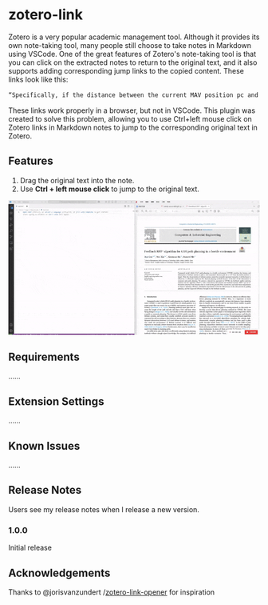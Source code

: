 # zotero-link

Zotero is a very popular academic management tool. Although it provides its own note-taking tool, many people still choose to take notes in Markdown using VSCode. One of the great features of Zotero's note-taking tool is that you can click on the extracted notes to return to the original text, and it also supports adding corresponding jump links to the copied content. These links look like this:

```markdown
“Specifically, if the distance between the current MAV position pc and the goal position G exceeds the planning horizon H, we project G onto a sphere centered at pc with a radius of H to obtain pg; otherwise, pg is set to G.” ([Ren 等, 2025, p. 14](zotero://select/library/items/YESAKMB6)) ([pdf](zotero://open-pdf/library/items/7DNHE65J?page=14&annotation=VU2CTMUA))
```

These links work properly in a browser, but not in VSCode. This plugin was created to solve this problem, allowing you to use Ctrl+left mouse click on Zotero links in Markdown notes to jump to the corresponding original text in Zotero.

## Features

1. Drag the original text into the note.
2. Use **Ctrl + left mouse click** to jump to the original text.

![usage](imgs/README/usage.gif)

## Requirements

……

## Extension Settings

……

## Known Issues

……

## Release Notes

Users see my release notes when I release a new version.

### 1.0.0

Initial release

## Acknowledgements

Thanks to @jorisvanzundert /[zotero-link-opener](https://github.com/jorisvanzundert/zotero-link-opener) for inspiration 
